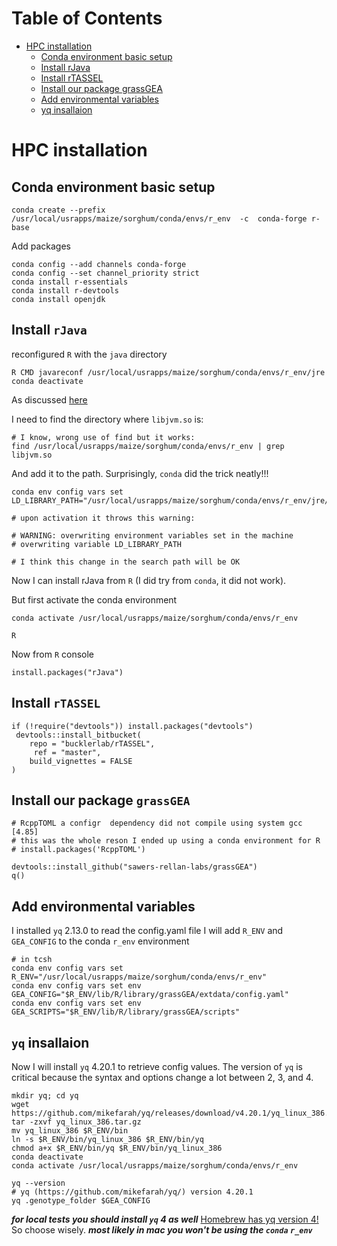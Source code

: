 Table of Contents
=================


* [HPC installation](#hpc-installation)
   * [Conda environment basic setup](#conda-environment-basic-setup)
   * [Install rJava](#install-rjava)
   * [Install rTASSEL](#install-rtassel)
   * [Install our package grassGEA](#install-our-package-grassgea)
   * [Add environmental variables](#add-environmental-variables)
   * [yq insallaion](#yq-insallaion)
   
# HPC installation

## Conda environment basic setup
```{bash}
conda create --prefix /usr/local/usrapps/maize/sorghum/conda/envs/r_env  -c  conda-forge r-base
```
Add packages

```{bash}
conda config --add channels conda-forge   
conda config --set channel_priority strict
conda install r-essentials
conda install r-devtools
conda install openjdk
```

## Install `rJava`
reconfigured `R` with the `java` directory

```{bash}
R CMD javareconf /usr/local/usrapps/maize/sorghum/conda/envs/r_env/jre
conda deactivate 
```

As discussed [here](https://stackoverflow.com/questions/58607146/unable-to-run-a-simple-jni-program-error-message-when-installing-rjava-on-r-3)

I need to find the directory where `libjvm.so` is:

```{bash}
# I know, wrong use of find but it works:
find /usr/local/usrapps/maize/sorghum/conda/envs/r_env | grep libjvm.so
```
And add it to the path. Surprisingly, `conda` did the trick neatly!!!

```{bash}
conda env config vars set LD_LIBRARY_PATH="/usr/local/usrapps/maize/sorghum/conda/envs/r_env/jre/lib/amd64/server:$LD_LIBRARY_PATH"

# upon activation it throws this warning:

# WARNING: overwriting environment variables set in the machine
# overwriting variable LD_LIBRARY_PATH

# I think this change in the search path will be OK 
```

Now I can install rJava from `R` (I did try from `conda`, it did not work).

But first activate the conda environment

```{bash}
conda activate /usr/local/usrapps/maize/sorghum/conda/envs/r_env

R
```

Now from `R` console
```{r}
install.packages("rJava")
```

## Install `rTASSEL`

```{r}
if (!require("devtools")) install.packages("devtools")
 devtools::install_bitbucket(
    repo = "bucklerlab/rTASSEL",
     ref = "master",
    build_vignettes = FALSE
)
```

## Install our package `grassGEA`

```{r}
# RcppTOML a configr  dependency did not compile using system gcc [4.85]
# this was the whole reson I ended up using a conda environment for R
# install.packages('RcppTOML')

devtools::install_github("sawers-rellan-labs/grassGEA")
q()
```

## Add environmental variables

I installed  `yq` 2.13.0 to read the config.yaml file
I will add  `R_ENV` and `GEA_CONFIG`
to the conda `r_env` environment

```{bash}
# in tcsh
conda env config vars set R_ENV="/usr/local/usrapps/maize/sorghum/conda/envs/r_env"
conda env config vars set env GEA_CONFIG="$R_ENV/lib/R/library/grassGEA/extdata/config.yaml"
conda env config vars set env GEA_SCRIPTS="$R_ENV/lib/R/library/grassGEA/scripts"
```

## `yq` insallaion

Now I  will install `yq` 4.20.1  to retrieve config values.
The version of  `yq` is critical because the syntax and options change a lot between 2, 3, and 4.

```{bash}
mkdir yq; cd yq
wget https://github.com/mikefarah/yq/releases/download/v4.20.1/yq_linux_386.tar.gz
tar -zxvf yq_linux_386.tar.gz
mv yq_linux_386 $R_ENV/bin
ln -s $R_ENV/bin/yq_linux_386 $R_ENV/bin/yq
chmod a+x $R_ENV/bin/yq $R_ENV/bin/yq_linux_386
conda deactivate
conda activate /usr/local/usrapps/maize/sorghum/conda/envs/r_env
```

```{bash}
yq --version
# yq (https://github.com/mikefarah/yq/) version 4.20.1
yq .genotype_folder $GEA_CONFIG
```

***for local tests you should install `yq` 4 as well***
[Homebrew has yq version 4!](https://formulae.brew.sh/formula/yq)
So choose wisely.
***most likely in mac you won't be using the `conda` `r_env`***












